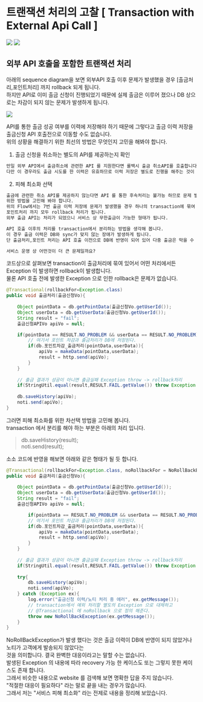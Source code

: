 # 트랜잭션 처리의 고찰 [ Transaction with External Api Call ]
![](https://img.shields.io/badge/Java-1.8%20version-brightgreen) ![](https://img.shields.io/badge/Section-Transation-orange)

## 외부 API 호출을 포함한 트랜잭션 처리
아래의 sequence diagram을 보면 외부API 호출 이후 문제가 발생했을 경우 [출금처리,포인트처리] 까지 rollback 되게 됩니다.  
하지만 API로 이미 출금 신청이 진행되었기 때문에 실제 출금은 이루어 졌으나 DB 상으로는 차감이 되지 않는 문제가 발생하게 됩니다. 

[![](https://mermaid.ink/img/pako:eNplksFOwkAQhl9lslfhBXowkeDBm9F462VpB22k27psD4aQkEiM0RgPxqgJmHrAeMAEAZGDT9Qu7-As1IJw29n_m_lndrbBnMBFZrE6nkUoHCx7_Fhy3xYAPFKBiPwKynnkqEDCUX0RhVwqz_FCLhTs7O-tX5VL6zf6eZpOWhlqqhS3t7coBAtmd33dnc6up6AnnWR6Bfom1sMPA5ZLUCQQNsDhU_rWh_R2oLvj2UUL9Pd7et-FzRzdiXVMevyQjsYZZihSCSLWylwXJQu5xyJeovkAy4y8zaW26pwN0_5MRl-gH_uEwAGqSAqTU5HITyGUQaWGfmYDJnulJ6Dp0rhH3bf0S89AKNxV9p-TCJSXi6QW5-9MejIcJKMfqtLWl6-swHyUPvdc2nrD8DZTJ-ijzSw6uljlUU3ZzBZNQqPQ5Qp3XY-Wz6wqr9WxwMzHODwXDrOUjPAPyn5ORjV_Ab7nAiU)](https://mermaid.live/edit#pako:eNplksFOwkAQhl9lslfhBXowkeDBm9F462VpB22k27psD4aQkEiM0RgPxqgJmHrAeMAEAZGDT9Qu7-As1IJw29n_m_lndrbBnMBFZrE6nkUoHCx7_Fhy3xYAPFKBiPwKynnkqEDCUX0RhVwqz_FCLhTs7O-tX5VL6zf6eZpOWhlqqhS3t7coBAtmd33dnc6up6AnnWR6Bfom1sMPA5ZLUCQQNsDhU_rWh_R2oLvj2UUL9Pd7et-FzRzdiXVMevyQjsYZZihSCSLWylwXJQu5xyJeovkAy4y8zaW26pwN0_5MRl-gH_uEwAGqSAqTU5HITyGUQaWGfmYDJnulJ6Dp0rhH3bf0S89AKNxV9p-TCJSXi6QW5-9MejIcJKMfqtLWl6-swHyUPvdc2nrD8DZTJ-ijzSw6uljlUU3ZzBZNQqPQ5Qp3XY-Wz6wqr9WxwMzHODwXDrOUjPAPyn5ORjV_Ab7nAiU)

API를 통한 출금 성공 여부를 이력에 저장해야 하기 때문에 그렇다고 출금 이력 저장을 출금신청 API 호출전으로 이동할 수도 없습니다.  
위의 상황을 해결하기 위한 최선의 방법은 무엇인지 고민을 해봐야 합니다.  

1. 출금 신청을 취소하는 별도의 API를 제공하는지 확인
```html
만일 외부 API에서 출금취소에 관련한 API 를 지원한다면 롤백시 출금 취소API를 호출합니다.
다만 이 경우라도 출금 시도를 한 이력은 유효하므로 이력 저장은 별도로 진행을 해주는 것이 좋을 듯 합니다.
```

2. 피해 최소화 선택
```html
출금에 관련한 취소 API를 제공하지 않는다면 API 를 통한 후속처리는 불가능 하므로 문제 발생 시 서비스 피해 최소화를 
위한 방법을 고민해 봐야 합니다.  
위의 Flow에서는 7번 출금 이력 저장에 문제가 발생했을 경우 하나의 transaction에 묶여 있는 4번 출금처리와 
포인트처리 까지 모두 rollback 처리가 됩니다.  
외부 출금 API는 처리가 되었으니 서비스 상 무한출금이 가능한 형태가 됩니다.  

API 호출 이후의 처리를 transaction에서 분리하는 방법을 생각해 봅니다.
이 경우 출금 이력은 DB와 sync가 맞지 않는 장애가 발생하게 됩니다.
단 출금처리,포인트 처리는 API 호출 이전으로 DB에 반영이 되어 있어 다중 출금은 막을 수 있습니다.

서비스 운영 상 어떤것이 더 큰 문제일까요?
```

코드상으로 살펴보면 transaction이 출금처리에 묶여 있어서 어떤 처리에서든 Exception 이 발생하면 rollback이 발생합니다.  
물론 API 호출 전에 발생한 Exception 으로 인한 rollback은 문제가 없습니다.
```java
@Transactional(rollbackFor=Exception.class)
public void 출금처리(출금신청Vo){
    
    Object pointData = db.getPointData(출금신청Vo.getUserId());
    Object userData = db.getUserData(출금신청Vo.getUserId());
    String result = "fail";
    출금신청APIVo apiVo = null;

    if(pointData == RESULT.NO_PROBLEM && userData == RESULT.NO_PROBLEM){
        // 여기서 포인트 차감과 출금처리가 DB에 저장된다.
        if(db.포인트차감_출금처리(pointData,userData)){
            apiVo = makeData(pointData,userData);
            result = http.send(apiVo);
        }
    }
    
    // 출금 결과가 성공이 아니면 출금실패 Exception throw -> rollback처리
    if(StringUtil.equal(result,RESULT.FAIL.getValue()) throw Exception
    
    db.saveHistory(apiVo);
    noti.send(apiVo);
}
```
그러면 피해 최소화를 위한 차선택 방법을 고민해 봅니다.  
transaction 에서 분리를 해야 하는 부분은 아래의 처리 입니다.  
>db.saveHistory(result);  
>noti.send(result);  

소소 코드에 반영을 해보면 아래와 같은 형태가 될 듯 합니다.

```java
@Transactional(rollbackFor=Exception.class, noRollbackFor = NoRollBackException.class)
public void 출금처리(출금신청Vo){
    
    Object pointData = db.getPointData(출금신청Vo.getUserId());
    Object userData = db.getUserData(출금신청Vo.getUserId());
    String result = "fail";
    출금신청APIVo apiVo = null;

        if(pointData == RESULT.NO_PROBLEM && userData == RESULT.NO_PROBLEM){
        // 여기서 포인트 차감과 출금처리가 DB에 저장된다.
        if(db.포인트차감_출금처리(pointData,userData)){
            apiVo = makeData(pointData,userData);
            result = http.send(apiVo);
        }
    }
    
    // 출금 결과가 성공이 아니면 출금실패 Exception throw -> rollback처리
    if(StringUtil.equal(result,RESULT.FAIL.getValue()) throw Exception
        
    try{
        db.saveHistory(apiVo);
        noti.send(apiVo);
    } catch (Exception ex){
        log.error("출금신청 이력/노티 처리 중 에러", ex.getMessage());
        // transaction에서 예외 처리할 별도의 Exception 으로 대체하고 
        // @Transactional 에 noRollback 으로 정의 해준다.
        throw new NoRollBackException(ex.getMessage());
    }
}
```

NoRollBackException가 발생 했다는 것은 출금 이력이 DB에 반영이 되지 않았거나 노티가 고객에게 발송되지 않았다는  
것을 의미합니다. 결국 완벽한 대응이라고는 말할 수는 없습니다.  
발생된 Exception 의 내용에 따라 recovery 가능 한 케이스도 또는 그렇지 못한 케이스도 존재 합니다.  
그래서 비슷한 내용으로 website 를 검색해 보면 명확한 답을 주지 않습니다.  
"적절한 대응이 필요하다" 라는 말로 끝을 내는 경우가 많습니다.  
그래서 저는 "서비스 피해 최소화" 라는 전제로 내용을 정리해 보았습니다. 
